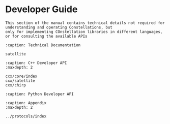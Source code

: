 # Developer Guide

```{note}
This section of the manual contains technical details not required for understanding and operating Constellations, but
only for implementing COnstellation libraries in different languages, or for consulting the available APIs
```

```{toctree}
:caption: Technical Documentation

satellite
```

```{toctree}
:caption: C++ Developer API
:maxdepth: 2

cxx/core/index
cxx/satellite
cxx/chirp
```

```{toctree}
:caption: Python Developer API
```

```{toctree}
:caption: Appendix
:maxdepth: 2

../protocols/index
```
